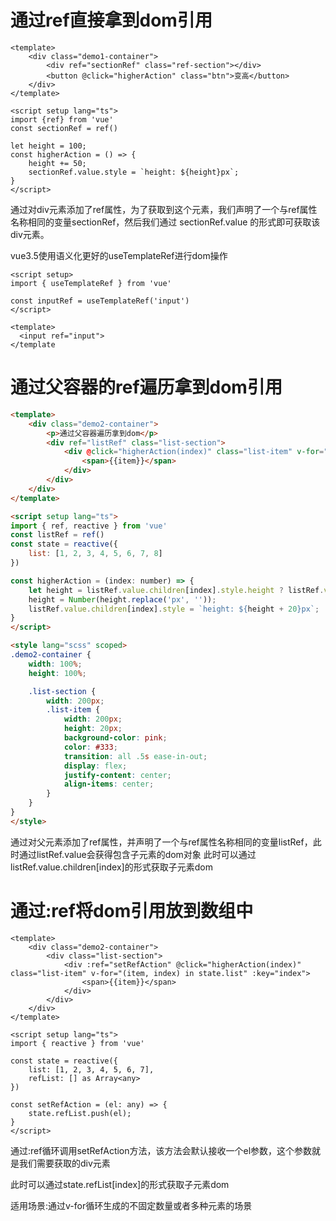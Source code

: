 


# 通过ref直接拿到dom引用

```
<template>
    <div class="demo1-container">
        <div ref="sectionRef" class="ref-section"></div>
		<button @click="higherAction" class="btn">变高</button>
    </div>
</template>

<script setup lang="ts">
import {ref} from 'vue'
const sectionRef = ref()

let height = 100;
const higherAction = () => {
    height += 50;
    sectionRef.value.style = `height: ${height}px`;
}
</script>
```

通过对div元素添加了ref属性，为了获取到这个元素，我们声明了一个与ref属性名称相同的变量sectionRef，然后我们通过 sectionRef.value 的形式即可获取该div元素。

vue3.5使用语义化更好的useTemplateRef进行dom操作
```
<script setup>
import { useTemplateRef } from 'vue'

const inputRef = useTemplateRef('input')
</script>

<template>
  <input ref="input">
</template

```


# 通过父容器的ref遍历拿到dom引用

```html
<template>
    <div class="demo2-container">
        <p>通过父容器遍历拿到dom</p>
        <div ref="listRef" class="list-section">
            <div @click="higherAction(index)" class="list-item" v-for="(item, index) in state.list" :key="index">
                <span>{{item}}</span>
            </div>
        </div>
    </div>
</template>

<script setup lang="ts">
import { ref, reactive } from 'vue'
const listRef = ref()
const state = reactive({
    list: [1, 2, 3, 4, 5, 6, 7, 8]
})

const higherAction = (index: number) => {
    let height = listRef.value.children[index].style.height ? listRef.value.children[index].style.height : '20px';
    height = Number(height.replace('px', ''));
    listRef.value.children[index].style = `height: ${height + 20}px`;
}
</script>

<style lang="scss" scoped>
.demo2-container {
    width: 100%;
    height: 100%;

    .list-section {
        width: 200px;
        .list-item {
            width: 200px;
            height: 20px;
            background-color: pink;
            color: #333;
            transition: all .5s ease-in-out;
            display: flex;
            justify-content: center;
            align-items: center;
        }
    }
}
</style>
```

通过对父元素添加了ref属性，并声明了一个与ref属性名称相同的变量listRef，此时通过listRef.value会获得包含子元素的dom对象
此时可以通过listRef.value.children[index]的形式获取子元素dom



# 通过:ref将dom引用放到数组中

```
<template>
    <div class="demo2-container">
        <div class="list-section">
            <div :ref="setRefAction" @click="higherAction(index)" class="list-item" v-for="(item, index) in state.list" :key="index">
                <span>{{item}}</span>
            </div>
        </div>
    </div>
</template>

<script setup lang="ts">
import { reactive } from 'vue'

const state = reactive({
    list: [1, 2, 3, 4, 5, 6, 7],
    refList: [] as Array<any>
})

const setRefAction = (el: any) => {
    state.refList.push(el);
}
</script>
```

通过:ref循环调用setRefAction方法，该方法会默认接收一个el参数，这个参数就是我们需要获取的div元素

此时可以通过state.refList[index]的形式获取子元素dom

适用场景:通过v-for循环生成的不固定数量或者多种元素的场景